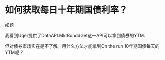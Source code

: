# 如何获取每日十年期国债利率？

如题

我看到Uqer提供了DataAPI.MktBonddGet这一API可以拿到债券的YTM.

但对债券市场实在是不了解。用什么方法才能拿到On the run 10年期国债每天的YTM呢？